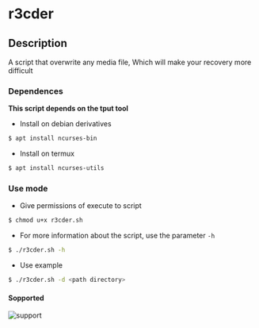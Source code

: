 # r3cder

## Description

A script that overwrite any media file, Which will make your recovery more difficult


### Dependences

**This script depends on the tput tool**

* Install on debian derivatives

```bash
$ apt install ncurses-bin
```

* Install on termux

```bash
$ apt install ncurses-utils
```

### Use mode

* Give permissions of execute to script

```bash
$ chmod u+x r3cder.sh
```

* For more information about the script, use the parameter `-h`

```bash
$ ./r3cder.sh -h
```

* Use example

```bash
$ ./r3cder.sh -d <path directory>
```

#### Sopported

![support](https://shields.io/badge/Supported%20on-Debian%20Based%20System%20and%20Termux-blue.svg?style=plastic)
